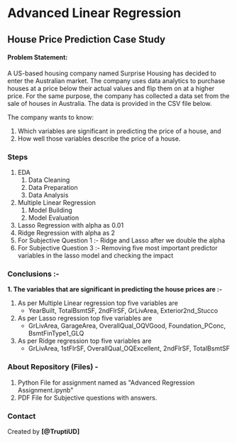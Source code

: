 # Advanced Linear Regression
## House Price Prediction Case Study

#### Problem Statement:

A US-based housing company named Surprise Housing has decided to enter the Australian market. The company uses data analytics to purchase houses at a price below their actual values and flip them on at a higher price. For the same purpose, the company has collected a data set from the sale of houses in Australia. The data is provided in the CSV file below.

The company wants to know:
1. Which variables are significant in predicting the price of a house, and
2. How well those variables describe the price of a house.

### Steps 
1.	EDA
    1. Data Cleaning
    2. Data Preparation
    3. Data Analysis
2.	Multiple Linear Regression 
    1. Model Building
    2. Model Evaluation
3.	Lasso Regression with alpha as 0.01 
4.	Ridge Regression with alpha as 2 
5.	For Subjective Question 1 :- Ridge and Lasso after we double the alpha
6.	For Subjective Question 3 :-  Removing five most important predictor variables in the lasso model and checking the impact
    
### Conclusions :-
**1. The variables that are significant in predicting the house prices are :-**
  1.  As per Multiple Linear regression top five variables are
      - YearBuilt, TotalBsmtSF, 2ndFlrSF, GrLivArea, Exterior2nd_Stucco
  3.  As per Lasso regression top five variables are
      - GrLivArea, GarageArea, OverallQual_OQVGood, Foundation_PConc, BsmtFinType1_GLQ
  4.  As per Ridge regression top five variables are
      - GrLivArea, 1stFlrSF, OverallQual_OQExcellent, 2ndFlrSF, TotalBsmtSF

### About Repository (Files) -
1. Python File for assignment named as "Advanced Regression Assignment.ipynb"
2. PDF File for Subjective questions with answers.

### Contact
Created by **[@TruptiUD]**
